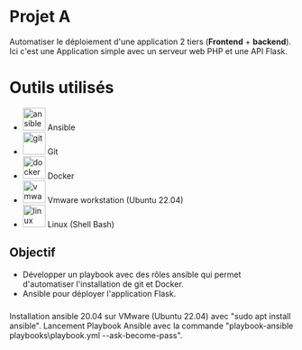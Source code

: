 # Projet A

Automatiser le déploiement d'une application 2 tiers (**Frontend** + **backend**).
Ici c'est une Application simple avec un serveur web PHP et une API Flask.


# Outils utilisés

 -   <img src='https://cdn.jsdelivr.net/npm/simple-icons@3.0.1/icons/ansible.svg' alt='ansible' height='40'> Ansible
 -   <img src='https://cdn.jsdelivr.net/npm/simple-icons@3.0.1/icons/git.svg' alt='git' height='40'> Git
 -   <img src='https://cdn.jsdelivr.net/npm/simple-icons@3.0.1/icons/docker.svg' alt='docker' height='40'> Docker
 -   <img src='https://cdn.jsdelivr.net/npm/simple-icons@3.0.1/icons/vmware.svg' alt='vmware' height='40'> Vmware workstation (Ubuntu 22.04)
 -   <img src='https://cdn.jsdelivr.net/npm/simple-icons@3.0.1/icons/linux.svg' alt='linux' height='40'> Linux (Shell Bash)

## Objectif

 - Développer un playbook avec des rôles ansible qui permet d'automatiser l'installation de git et Docker.
 - Ansible pour déployer l'application Flask.

###

Installation ansible 20.04 sur VMware (Ubuntu 22.04) avec "sudo apt install ansible".
Lancement Playbook Ansible avec la commande "playbook-ansible playbooks\playbook.yml --ask-become-pass".


